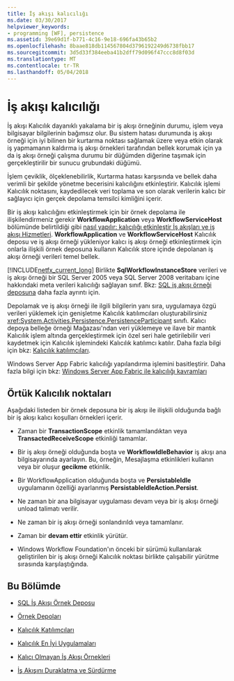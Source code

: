 ```yaml
---
title: İş akışı kalıcılığı
ms.date: 03/30/2017
helpviewer_keywords:
- programming [WF], persistence
ms.assetid: 39e69d1f-b771-4c16-9e18-696fa43b65b2
ms.openlocfilehash: 8baae818db114567804d3796192249d6738fbb17
ms.sourcegitcommit: 3d5d33f384eeba41b2dff79d096f47ccc8d8f03d
ms.translationtype: MT
ms.contentlocale: tr-TR
ms.lasthandoff: 05/04/2018
---
```

# <a name="workflow-persistence"></a>İş akışı kalıcılığı
İş akışı Kalıcılık dayanıklı yakalama bir iş akışı örneğinin durumu, işlem veya bilgisayar bilgilerinin bağımsız olur. Bu sistem hatası durumunda iş akışı örneği için iyi bilinen bir kurtarma noktası sağlamak üzere veya etkin olarak iş yapmamanın kaldırma iş akışı örnekleri tarafından bellek korumak için ya da iş akışı örneği çalışma durumu bir düğümden diğerine taşımak için gerçekleştirilir bir sunucu grubundaki düğümü.  
  
 İşlem çeviklik, ölçeklenebilirlik, Kurtarma hatası karşısında ve bellek daha verimli bir şekilde yönetme becerisini kalıcılığını etkinleştirir. Kalıcılık işlemi Kalıcılık noktasını, kaydedilecek veri toplama ve son olarak verilerin kalıcı bir sağlayıcı için gerçek depolama temsilci kimliğini içerir.  
  
 Bir iş akışı kalıcılığını etkinleştirmek için bir örnek depolama ile ilişkilendirmeniz gerekir **WorkflowApplication** veya **WorkflowServiceHost** bölümünde belirtildiği gibi [nasıl yapılır: kalıcılığı etkinleştir İş akışları ve iş akışı Hizmetleri](../../../docs/framework/windows-workflow-foundation/how-to-enable-persistence-for-workflows-and-workflow-services.md). **WorkflowApplication** ve **WorkflowServiceHost** Kalıcılık deposu ve iş akışı örneği yükleniyor kalıcı iş akışı örneği etkinleştirmek için onlarla ilişkili örnek deposuna kullanın Kalıcılık store içinde depolanan iş akışı örneği verileri temel bellek.  
  
 [!INCLUDE[netfx_current_long](../../../includes/netfx-current-long-md.md)] Birlikte **SqlWorkflowInstanceStore** verileri ve iş akışı örneği bir SQL Server 2005 veya SQL Server 2008 veritabanı içine hakkındaki meta verileri kalıcılığı sağlayan sınıf. Bkz: [SQL iş akışı örneği deposuna](../../../docs/framework/windows-workflow-foundation/sql-workflow-instance-store.md) daha fazla ayrıntı için.  
  
 Depolamak ve iş akışı örneği ile ilgili bilgilerin yanı sıra, uygulamaya özgü verileri yüklemek için genişletme Kalıcılık katılımcıları oluşturabilirsiniz <xref:System.Activities.Persistence.PersistenceParticipant> sınıfı. Kalıcı depoya belleğe örneği Mağazası'ndan veri yüklemeye ve ilave bir mantık Kalıcılık işlem altında gerçekleştirmek için özel seri hale getirilebilir veri kaydetmek için Kalıcılık işlemindeki Kalıcılık katılımcı katılır. Daha fazla bilgi için bkz: [Kalıcılık katılımcıları](../../../docs/framework/windows-workflow-foundation/persistence-participants.md).  
  
 Windows Server App Fabric kalıcılığı yapılandırma işlemini basitleştirir. Daha fazla bilgi için bkz: [Windows Server App Fabric ile kalıcılığı kavramları](http://go.microsoft.com/fwlink/?LinkId=201200)  
  
## <a name="implicit-persistence-points"></a>Örtük Kalıcılık noktaları  
 Aşağıdaki listeden bir örnek deposuna bir iş akışı ile ilişkili olduğunda bağlı bir iş akışı kalıcı koşulları örnekleri içerir.  
  
-   Zaman bir **TransactionScope** etkinlik tamamlandıktan veya **TransactedReceiveScope** etkinliği tamamlar.  
  
-   Bir iş akışı örneği olduğunda boşta ve **WorkflowIdleBehavior** iş akışı ana bilgisayarında ayarlayın. Bu, örneğin, Mesajlaşma etkinlikleri kullanın veya bir oluşur **gecikme** etkinlik.  
  
-   Bir WorkflowApplication olduğunda boşta ve **PersistableIdle** uygulamanın özelliği ayarlanmış **PersistableIdleAction.Persist**.  
  
-   Ne zaman bir ana bilgisayar uygulaması devam veya bir iş akışı örneği unload talimatı verilir.  
  
-   Ne zaman bir iş akışı örneği sonlandırıldı veya tamamlanır.  
  
-   Zaman bir **devam ettir** etkinlik yürütür.  
  
-   Windows Workflow Foundation'ın önceki bir sürümü kullanılarak geliştirilen bir iş akışı örneği Kalıcılık noktası birlikte çalışabilir yürütme sırasında karşılaştığında.  
  
## <a name="in-this-section"></a>Bu Bölümde  
  
-   [SQL İş Akışı Örnek Deposu](../../../docs/framework/windows-workflow-foundation/sql-workflow-instance-store.md)  
  
-   [Örnek Depoları](../../../docs/framework/windows-workflow-foundation/instance-stores.md)  
  
-   [Kalıcılık Katılımcıları](../../../docs/framework/windows-workflow-foundation/persistence-participants.md)  
  
-   [Kalıcılık En İyi Uygulamaları](../../../docs/framework/windows-workflow-foundation/persistence-best-practices.md)  
  
-   [Kalıcı Olmayan İş Akışı Örnekleri](../../../docs/framework/windows-workflow-foundation/non-persisted-workflow-instances.md)  
  
-   [İş Akışını Duraklatma ve Sürdürme](../../../docs/framework/windows-workflow-foundation/pausing-and-resuming-a-workflow.md)
